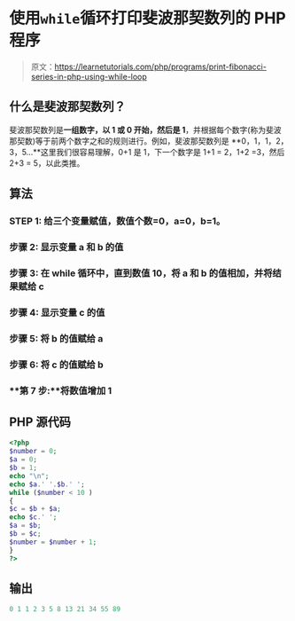 # 使用`while`循环打印斐波那契数列的 PHP 程序

> 原文：<https://learnetutorials.com/php/programs/print-fibonacci-series-in-php-using-while-loop>

## 什么是斐波那契数列？

斐波那契数列是**一组数字，以 1 或 0 开始，然后是 1**，并根据每个数字(称为斐波那契数)等于前两个数字之和的规则进行。例如，斐波那契数列是 **0，1，1，2，3，5...**这里我们很容易理解，0+1 是 1，下一个数字是 1+1 = 2，1+2 =3，然后 2+3 = 5，以此类推。

## 算法

### **STEP 1:** 给三个变量赋值，数值个数=0，a=0，b=1。

### **步骤 2:** 显示变量 a 和 b 的值

### **步骤 3:** 在 while 循环中，直到数值 10，将 a 和 b 的值相加，并将结果赋给 c

### **步骤 4:** 显示变量 c 的值

### **步骤 5:** 将 b 的值赋给 a

### **步骤 6:** 将 c 的值赋给 b

### **第 7 步:**将数值增加 1

## PHP 源代码

```php
<?php 
$number = 0; 
$a = 0; 
$b = 1; 
echo "\n"; 
echo $a.' '.$b.' '; 
while ($number < 10 ) 
{ 
$c = $b + $a; 
echo $c.' '; 
$a = $b; 
$b = $c; 
$number = $number + 1; 
}
?> 

```

## 输出

```php
0 1 1 2 3 5 8 13 21 34 55 89
```